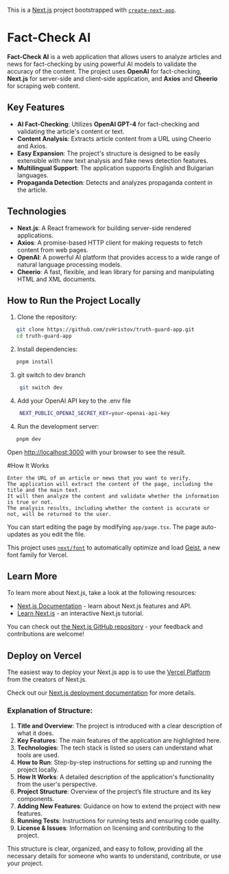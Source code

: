 This is a [Next.js](https://nextjs.org) project bootstrapped with [`create-next-app`](https://nextjs.org/docs/app/api-reference/cli/create-next-app).

# Fact-Check AI
**Fact-Check AI** is a web application that allows users to analyze articles and news for fact-checking by using powerful AI models to validate the accuracy of the content. The project uses **OpenAI** for fact-checking, **Next.js** for server-side and client-side application, and **Axios** and **Cheerio** for scraping web content.


## Key Features
- **AI Fact-Checking**: Utilizes **OpenAI GPT-4** for fact-checking and validating the article's content or text.
- **Content Analysis**: Extracts article content from a URL using Cheerio and Axios.
- **Easy Expansion**: The project's structure is designed to be easily extensible with new text analysis and fake news detection features.
- **Multilingual Support**: The application supports English and Bulgarian languages.
- **Propaganda Detection**: Detects and analyzes propaganda content in the article.

## Technologies

- **Next.js**: A React framework for building server-side rendered applications.
- **Axios**: A promise-based HTTP client for making requests to fetch content from web pages.
- **OpenAI**: A powerful AI platform that provides access to a wide range of natural language processing models.
- **Cheerio**: A fast, flexible, and lean library for parsing and manipulating HTML and XML documents.


## How to Run the Project Locally

1. Clone the repository:
```bash
   git clone https://github.com/zvHristov/truth-guard-app.git
   cd truth-guard-app
   ```
2. Install dependencies:
```bash
   pnpm install
   ```
3. git switch to dev branch
```bash
    git switch dev
```
4. Add your OpenAI API key to the .env file
```bash
    NEXT_PUBLIC_OPENAI_SECRET_KEY=your-openai-api-key
```
4. Run the development server:
```bash
   pnpm dev
```

Open [http://localhost:3000](http://localhost:3000) with your browser to see the result.


#How It Works

    Enter the URL of an article or news that you want to verify.
    The application will extract the content of the page, including the title and the main text.
    It will then analyze the content and validate whether the information is true or not.
    The analysis results, including whether the content is accurate or not, will be returned to the user.


You can start editing the page by modifying `app/page.tsx`. The page auto-updates as you edit the file.

This project uses [`next/font`](https://nextjs.org/docs/app/building-your-application/optimizing/fonts) to automatically optimize and load [Geist](https://vercel.com/font), a new font family for Vercel.

## Learn More

To learn more about Next.js, take a look at the following resources:

- [Next.js Documentation](https://nextjs.org/docs) - learn about Next.js features and API.
- [Learn Next.js](https://nextjs.org/learn) - an interactive Next.js tutorial.

You can check out [the Next.js GitHub repository](https://github.com/vercel/next.js) - your feedback and contributions are welcome!

## Deploy on Vercel

The easiest way to deploy your Next.js app is to use the [Vercel Platform](https://vercel.com/new?utm_medium=default-template&filter=next.js&utm_source=create-next-app&utm_campaign=create-next-app-readme) from the creators of Next.js.

Check out our [Next.js deployment documentation](https://nextjs.org/docs/app/building-your-application/deploying) for more details.

### Explanation of Structure:
1. **Title and Overview**: The project is introduced with a clear description of what it does.
2. **Key Features**: The main features of the application are highlighted here.
3. **Technologies**: The tech stack is listed so users can understand what tools are used.
4. **How to Run**: Step-by-step instructions for setting up and running the project locally.
5. **How It Works**: A detailed description of the application's functionality from the user's perspective.
6. **Project Structure**: Overview of the project’s file structure and its key components.
7. **Adding New Features**: Guidance on how to extend the project with new features.
8. **Running Tests**: Instructions for running tests and ensuring code quality.
9. **License & Issues**: Information on licensing and contributing to the project.

This structure is clear, organized, and easy to follow, providing all the necessary details for someone who wants to understand, contribute, or use your project.
